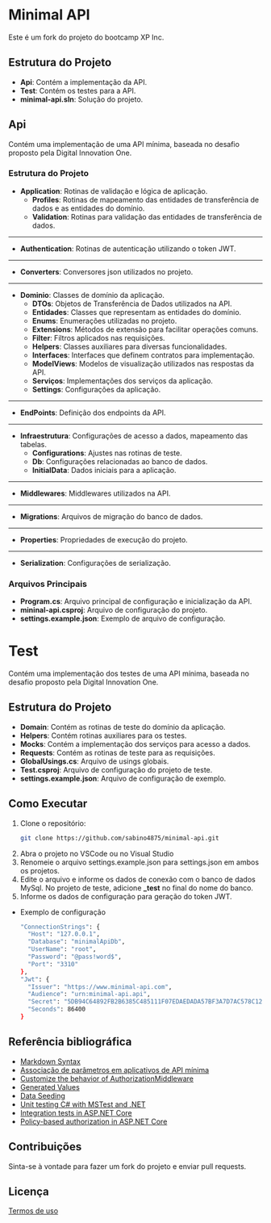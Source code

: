 # Minimal API

Este é um fork do projeto do bootcamp XP Inc.

## Estrutura do Projeto

- **Api**: Contém a implementação da API.
- **Test**: Contém os testes para a API.
- **minimal-api.sln**: Solução do projeto.

## Api

Contém uma implementação de uma API mínima, baseada no desafio proposto pela Digital Innovation One.

### Estrutura do Projeto

- **Application**: Rotinas de validação e lógica de aplicação.
  - **Profiles**: Rotinas de mapeamento das entidades de transferência de dados e as entidades do domínio.
  - **Validation**: Rotinas para validação das entidades de transferência de dados.
---
- **Authentication**: Rotinas de autenticação utilizando o token JWT.
---
- **Converters**: Conversores json utilizados no projeto.
---
- **Dominio**: Classes de domínio da aplicação.
  - **DTOs**: Objetos de Transferência de Dados utilizados na API.
  - **Entidades**: Classes que representam as entidades do domínio.
  - **Enums**: Enumerações utilizadas no projeto.
  - **Extensions**: Métodos de extensão para facilitar operações comuns.
  - **Filter**: Filtros aplicados nas requisições.
  - **Helpers**: Classes auxiliares para diversas funcionalidades.
  - **Interfaces**: Interfaces que definem contratos para implementação.
  - **ModelViews**: Modelos de visualização utilizados nas respostas da API.
  - **Serviços**: Implementações dos serviços da aplicação.
  - **Settings**: Configurações da aplicação.
---
- **EndPoints**: Definição dos endpoints da API.
---
- **Infraestrutura**: Configurações de acesso a dados, mapeamento das tabelas.
  - **Configurations**: Ajustes nas rotinas de teste.
  - **Db**: Configurações relacionadas ao banco de dados.
  - **InitialData**: Dados iniciais para a aplicação. 
---
- **Middlewares**: Middlewares utilizados na API.
---
- **Migrations**: Arquivos de migração do banco de dados.
---
- **Properties**: Propriedades de execução do projeto.
---
- **Serialization**: Configurações de serialização.

### Arquivos Principais

- **Program.cs**: Arquivo principal de configuração e inicialização da API.
- **mininal-api.csproj**: Arquivo de configuração do projeto.
- **settings.example.json**: Exemplo de arquivo de configuração.

# Test

Contém uma implementação dos testes de uma API mínima, baseada no desafio proposto pela Digital Innovation One.

## Estrutura do Projeto
- **Domain**: Contém as rotinas de teste do domínio da aplicação.
- **Helpers**: Contém rotinas auxiliares para os testes.
- **Mocks**: Contém a implementação dos serviços para acesso a dados.
- **Requests**: Contém as rotinas de teste para as requisições.
- **GlobalUsings.cs**: Arquivo de usings globais.
- **Test.csproj**: Arquivo de configuração do projeto de teste.
- **settings.example.json**: Arquivo de configuração de exemplo.


## Como Executar

1. Clone o repositório:
   ```bash
   git clone https://github.com/sabino4875/minimal-api.git

2. Abra o projeto no VSCode ou no Visual Studio
3. Renomeie o arquivo settings.example.json para settings.json em ambos os projetos.
4. Edite o arquivo e informe os dados de conexão com o banco de dados MySql. No projeto de teste, adicione **_test** no final do nome do banco.
5. Informe os dados de configuração para geração do token JWT. 
- Exemplo de configuração
  ```bash
  "ConnectionStrings": {
    "Host": "127.0.0.1",
    "Database": "minimalApiDb",
    "UserName": "root",
    "Password": "@pass!word$",
    "Port": "3310"
  },
  "Jwt": {
    "Issuer": "https://www.minimal-api.com",
    "Audience": "urn:minimal-api.api",
    "Secret": "5DB94C64892FB2B6385C485111F07EDAEDADA57BF3A7D7AC578C122890679DFA740FE9A3480D4F747F93BC9F5A02059E22D9CDEB67A129B31F41791BECA0EB4902A7D610A7641C35EC1F2C3BD24EBBDBAED471C7F3390835D5B13C2E15DEB54F934B0DD241ED117FCA37FEA18D0C6B90C532E7645FDD62405A88D716666AEE9E",
    "Seconds": 86400
  } 

## Referência bibliográfica
- [Markdown Syntax](https://www.markdownguide.org/basic-syntax/)
- [Associação de parâmetros em aplicativos de API mínima](https://learn.microsoft.com/pt-br/aspnet/core/fundamentals/minimal-apis/parameter-binding?view=aspnetcore-8.0)
- [Customize the behavior of AuthorizationMiddleware](https://learn.microsoft.com/en-us/aspnet/core/security/authorization/customizingauthorizationmiddlewareresponse?view=aspnetcore-8.0)
- [Generated Values](https://learn.microsoft.com/en-us/ef/core/modeling/generated-properties?tabs=fluent-api)
- [Data Seeding](https://learn.microsoft.com/en-us/ef/core/modeling/data-seeding#model-seed-data)
- [Unit testing C# with MSTest and .NET](https://learn.microsoft.com/en-us/dotnet/core/testing/unit-testing-with-mstest)
- [Integration tests in ASP.NET Core](https://learn.microsoft.com/en-us/aspnet/core/test/integration-tests?view=aspnetcore-8.0)
- [Policy-based authorization in ASP.NET Core](https://learn.microsoft.com/en-us/aspnet/core/security/authorization/policies?view=aspnetcore-8.0)

## Contribuições
Sinta-se à vontade para fazer um fork do projeto e enviar pull requests.

## Licença

[Termos de uso](https://app.dio.me/terms/)
